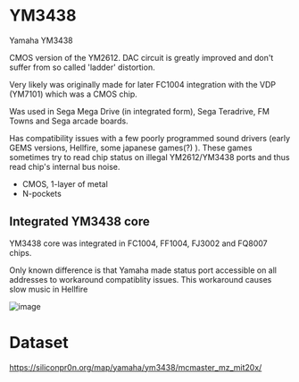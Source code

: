 # YM3438

Yamaha YM3438

CMOS version of the YM2612. DAC circuit is greatly improved and don't suffer from so called 'ladder' distortion.

Very likely was originally made for later FC1004 integration with the VDP (YM7101) which was a CMOS chip.

Was used in Sega Mega Drive (in integrated form), Sega Teradrive, FM Towns and Sega arcade boards.

Has compatibility issues with a few poorly programmed sound drivers (early GEMS versions, Hellfire, some japanese games(?) ). These games sometimes try to read chip status on illegal YM2612/YM3438 ports and thus read chip's internal bus noise.

* CMOS, 1-layer of metal
* N-pockets 

## Integrated YM3438 core

YM3438 core was integrated in FC1004, FF1004, FJ3002 and FQ8007 chips.

Only known difference is that Yamaha made status port accessible on all addresses to workaround compatiblity issues. This workaround causes slow music in Hellfire

![image](https://github.com/emu-russia/SEGAChips/assets/15833655/bdbb5927-4afc-4315-8830-0056f69e7973)


# Dataset

https://siliconpr0n.org/map/yamaha/ym3438/mcmaster_mz_mit20x/
